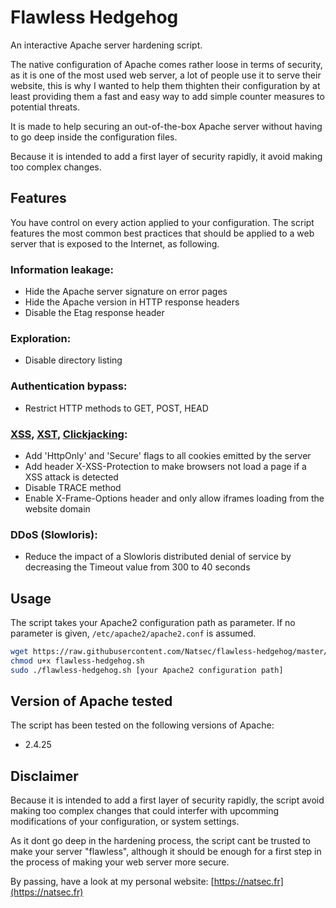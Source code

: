 # Flawless Hedgehog
An interactive Apache server hardening script.

The native configuration of Apache comes rather loose in terms of security, as it is one of the most used web server, a lot of people use it to serve their website, this is why I wanted to help them thighten their configuration by at least providing them a fast and easy way to add simple counter measures to potential threats.

It is made to help securing an out-of-the-box Apache server without having to go deep inside the configuration files.

Because it is intended to add a first layer of security rapidly, it avoid making too complex changes.

## Features
You have control on every action applied to your configuration.
The script features the most common best practices that should be applied to a web server that is exposed to the Internet, as following.

### Information leakage:
- Hide the Apache server signature on error pages
- Hide the Apache version in HTTP response headers
- Disable the Etag response header

### Exploration:
- Disable directory listing

### Authentication bypass:
- Restrict HTTP methods to GET, POST, HEAD

### [XSS](https://www.owasp.org/index.php/Cross-site_Scripting_(XSS)), [XST](https://www.owasp.org/index.php/Cross_Site_Tracing), [Clickjacking](https://www.owasp.org/index.php/Clickjacking):
- Add 'HttpOnly' and 'Secure' flags to all cookies emitted by the server
- Add header X-XSS-Protection to make browsers not load a page if a XSS attack is detected
- Disable TRACE method
- Enable X-Frame-Options header and only allow iframes loading from the website domain

### DDoS (Slowloris):
- Reduce the impact of a Slowloris distributed denial of service by decreasing the Timeout value from 300 to 40 seconds


## Usage
The script takes your Apache2 configuration path as parameter. If no parameter is given, `/etc/apache2/apache2.conf` is assumed.
```bash
wget https://raw.githubusercontent.com/Natsec/flawless-hedgehog/master/flawless-hedgehog.sh
chmod u+x flawless-hedgehog.sh
sudo ./flawless-hedgehog.sh [your Apache2 configuration path]
```

## Version of Apache tested
The script has been tested on the following versions of Apache:
- 2.4.25

## Disclaimer
Because it is intended to add a first layer of security rapidly, the script avoid making too complex changes that could interfer with upcomming modifications of your configuration, or system settings.

As it dont go deep in the hardening process, the script cant be trusted to make your server "flawless", although it should be enough for a first step in the process of making your web server more secure.

By passing, have a look at my personal website: [https://natsec.fr](https://natsec.fr)
